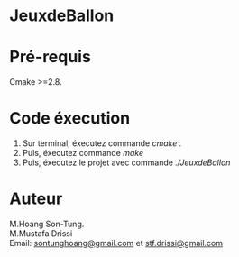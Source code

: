 # JeuxdeBallon

# Pré-requis<br/>

Cmake >=2.8. <br/>


# Code éxecution<br/>
1. Sur terminal, éxecutez commande *cmake .* <br/>
2. Puis, éxecutez commande *make* <br/>
3. Puis, éxecutez le projet avec commande *./JeuxdeBallon* <br/>



# Auteur

M.Hoang Son-Tung.<br/>
M.Mustafa Drissi <br/>
Email: sontunghoang@gmail.com et stf.drissi@gmail.com